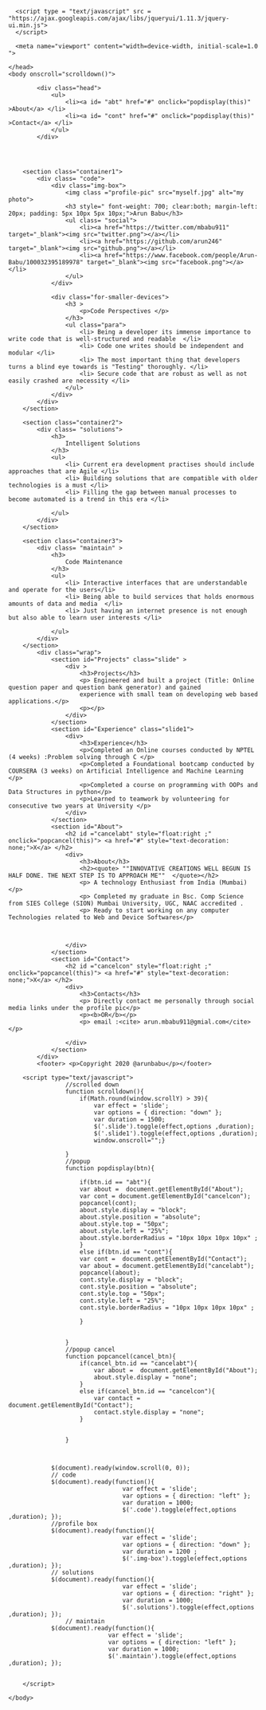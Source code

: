 <!DOCTYPE html>
<html>
    <head>
        <title>
               a programming nerd's portfolio
        </title>
        <link rel="stylesheet" href="classy.css">
        <meta name="Arun Babu profile" content="text/html"; charset="utf-8">
        <link href="https://fonts.googleapis.com/css2?family=Montserrat:wght@500&display=swap" rel="stylesheet">
        <script type = "text/javascript" src = "https://ajax.googleapis.com/ajax/libs/jquery/2.1.3/jquery.min.js"></script>
		
      <script type = "text/javascript" src = "https://ajax.googleapis.com/ajax/libs/jqueryui/1.11.3/jquery-ui.min.js">
      </script>

      <meta name="viewport" content="width=device-width, initial-scale=1.0 ">

    </head>
    <body onscroll="scrolldown()">
        
            <div class="head">
                <ul>
                    <li><a id= "abt" href="#" onclick="popdisplay(this)" >About</a> </li>
                    <li><a id= "cont" href="#" onclick="popdisplay(this)" >Contact</a> </li>
                </ul>
            </div>
        
        
      

        <section class="container1">
            <div class= "code">
                <div class="img-box">
                    <img class ="profile-pic" src="myself.jpg" alt="my photo">
                    <h3 style=" font-weight: 700; clear:both; margin-left: 20px; padding: 5px 10px 5px 10px;">Arun Babu</h3>
                    <ul class= "social">
                        <li><a href="https://twitter.com/mbabu911" target="_blank"><img src="twitter.png"></a></li>
                        <li><a href="https://github.com/arun246" target="_blank"><img src="github.png"></a></li>
                        <li><a href="https://www.facebook.com/people/Arun-Babu/100032395189978" target="_blank"><img src="facebook.png"></a></li>
                    </ul>
                </div>
            
                <div class="for-smaller-devices">
                    <h3 >
                        <p>Code Perspectives </p>
                    </h3>
                    <ul class="para">
                        <li> Being a developer its immense importance to write code that is well-structured and readable  </li>
                        <li> Code one writes should be independent and modular </li>
                        <li> The most important thing that developers turns a blind eye towards is "Testing" thoroughly. </li>
                        <li> Secure code that are robust as well as not easily crashed are necessity </li>
                    </ul>
                </div>
            </div>
        </section>

        <section class="container2"> 
            <div class= "solutions">
                <h3>
                    Intelligent Solutions
                </h3>
                <ul>
                    <li> Current era development practises should include approaches that are Agile </li>
                    <li> Building solutions that are compatible with older technologies is a must </li>
                    <li> Filling the gap between manual processes to become automated is a trend in this era </li>

                </ul>
            </div> 
        </section>

        <section class="container3">
            <div class= "maintain" >
                <h3>
                    Code Maintenance
                </h3>
                <ul>
                    <li> Interactive interfaces that are understandable and operate for the users</li>
                    <li> Being able to build services that holds enormous amounts of data and media  </li>
                    <li> Just having an internet presence is not enough but also able to learn user interests </li>

                </ul>
            </div>
        </section>
            <div class="wrap">
                <section id="Projects" class="slide" > 
                    <div >
                        <h3>Projects</h3>
                        <p> Engineered and built a project (Title: Online question paper and question bank generator) and gained 
                        experience with small team on developing web based applications.</p>
                        <p></p>
                    </div>
                </section>
                <section id="Experience" class="slide1">
                    <div>
                        <h3>Experience</h3>
                        <p>Completed an Online courses conducted by NPTEL (4 weeks) :Problem solving through C </p>
                        <p>Completed a Foundational bootcamp conducted by COURSERA (3 weeks) on Artificial Intelligence and Machine Learning </p>
                        <p>Completed a course on programming with OOPs and Data Structures in python</p>
                        <p>Learned to teamwork by volunteering for consecutive two years at University </p>
                    </div>
                </section>
                <section id="About">
                    <h2 id ="cancelabt" style="float:right ;" onclick="popcancel(this)"> <a href="#" style="text-decoration: none;">X</a> </h2>
                    <div>
                        <h3>About</h3>
                        <h2><quote> ""INNOVATIVE CREATIONS WELL BEGUN IS HALF DONE. THE NEXT STEP IS TO APPROACH ME""  </quote></h2>
                        <p> A technology Enthusiast from India (Mumbai)</p>
                        <p> Completed my graduate in Bsc. Comp Science from SIES College (SION) Mumbai University, UGC, NAAC accredited .
                        <p> Ready to start working on any computer Technologies related to Web and Device Softwares</p>
                         
                        

                    </div>
                </section>
                <section id="Contact">
                    <h2 id ="cancelcon" style="float:right ;" onclick="popcancel(this)"> <a href="#" style="text-decoration: none;">X</a> </h2>
                    <div>
                        <h3>Contacts</h3>
                        <p> Directly contact me personally through social media links under the profile pic</p>
                        <p><b>OR</b></p>
                        <p> email :<cite> arun.mbabu911@gmial.com</cite> </p>

                    </div>
                </section>
            </div>
            <footer> <p>Copyright 2020 @arunbabu</p></footer>
            
        <script type="text/javascript">
                    //scrolled down
                    function scrolldown(){
                        if(Math.round(window.scrollY) > 39){
                            var effect = 'slide';
                            var options = { direction: "down" };
                            var duration = 1500;
                            $('.slide').toggle(effect,options ,duration);
                            $('.slide1').toggle(effect,options ,duration);
                            window.onscroll="";}
                    
                    }
                    //popup
                    function popdisplay(btn){
                       
                        if(btn.id == "abt"){
                        var about =  document.getElementById("About");
                        var cont = document.getElementById("cancelcon");
                        popcancel(cont);
                        about.style.display = "block";
                        about.style.position = "absolute";
                        about.style.top = "50px";
                        about.style.left = "25%";
                        about.style.borderRadius = "10px 10px 10px 10px" ;
                        }
                        else if(btn.id == "cont"){
                        var cont =  document.getElementById("Contact");
                        var about = document.getElementById("cancelabt");
                        popcancel(about);
                        cont.style.display = "block";
                        cont.style.position = "absolute";
                        cont.style.top = "50px";
                        cont.style.left = "25%";
                        cont.style.borderRadius = "10px 10px 10px 10px" ;

                        }


                    }
                    //popup cancel
                    function popcancel(cancel_btn){
                        if(cancel_btn.id == "cancelabt"){
                            var about =  document.getElementById("About");
                            about.style.display = "none";
                        }
                        else if(cancel_btn.id == "cancelcon"){
                            var contact =  document.getElementById("Contact");
                            contact.style.display = "none";
                        }
                    

                    }
                

                            
                $(document).ready(window.scroll(0, 0));           
                // code
                $(document).ready(function(){
                                    var effect = 'slide';
                                    var options = { direction: "left" };
                                    var duration = 1000;
                                    $('.code').toggle(effect,options ,duration); });
                //profile box
                $(document).ready(function(){
                                    var effect = 'slide';
                                    var options = { direction: "down" };
                                    var duration = 1200 ;
                                    $('.img-box').toggle(effect,options ,duration); });
                // solutions
                $(document).ready(function(){
                                    var effect = 'slide';
                                    var options = { direction: "right" };
                                    var duration = 1000;
                                    $('.solutions').toggle(effect,options ,duration); });
                    // maintain
                $(document).ready(function(){
                                var effect = 'slide';
                                var options = { direction: "left" };
                                var duration = 1000;
                                $('.maintain').toggle(effect,options ,duration); });
                
                
        </script>
        
    </body>
</html>
